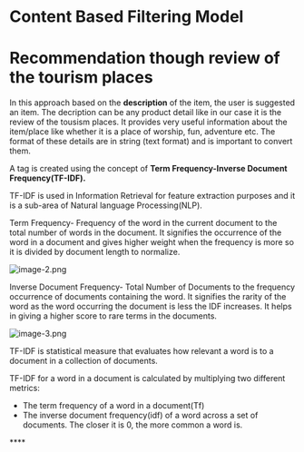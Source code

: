 # Content Based Filtering Model

<h1>Recommendation though review of the tourism places</h1>

<p>In this approach based on the <b>description</b> of the item, the user is suggested an item. The decription can be any product detail like in our case it is the review of the tousism places. It provides very useful information about the item/place like whether it is a place of worship, fun, adventure etc. The format of these details are in string (text format) and is important to convert them.</p>

A tag is created using the concept of <b>Term Frequency-Inverse Document Frequency(TF-IDF).</b>

TF-IDF is used in Information Retrieval for feature extraction purposes and it is a sub-area of Natural language Processing(NLP).

Term Frequency- Frequency of the word in the current document to the total number of words in the document. It signifies the occurrence of the word in a document and gives higher weight when the frequency is more so it is divided by document length to normalize.

![image-2.png](attachment:image-2.png)

Inverse Document Frequency- Total Number of Documents to the frequency occurrence of documents containing the word. It signifies the rarity of the word as the word occurring the document is less the IDF increases. It helps in giving a higher score to rare terms in the documents.

![image-3.png](attachment:image-3.png)

TF-IDF is statistical measure that evaluates how relevant a word is to a document in a collection of documents.

TF-IDF for a word in a document is calculated by multiplying two different metrics:
<ul>
    <li>The term frequency of a word in a document(Tf)</li>
    <li>The inverse document frequency(idf) of a word across a set of documents. The closer it is 0, the more common a word is.</li>
</ul>****
